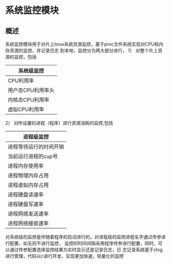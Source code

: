 # 系统监控模块
## 概述
系统监控模块用于对片上linux系统资源监控，基于proc文件系统实现对CPU和内存资源的监控，并记录日志
到本地，监控分为两大部分进行，
1） 对整个片上资源的监控，包括

|系统级监控|
|----|
|CPU利用率|
|用户态CPU利用率头|
|内核态CPU利用率|
|虚拟CPU利用率|

2） 对所设置的进程（程序）进行资源消耗的监控,包括

|进程级监控|
|----|
|进程等待运行的时间开销|
|当前运行进程的cup号|
|进程内存使用率|
|进程物理内存占用|
|进程虚拟内存占用|
|进程硬盘读速率|
|进程硬盘写速率|
|进程网络发送速率|
|进程网络接收速率|
对系统级的监控是伴随着程序的启动进行的，对进程级的监控进程名字通过传参进行配置，如无则不进行监控，
监控的时间间隔采用程序传参进行配置，同时，可以通过传参配置选择监控结果为实时显示还是记录日志，日
志记录系统基于zlog进行管理，代码以c进行开发，实现更加快速，轻量化的监控




